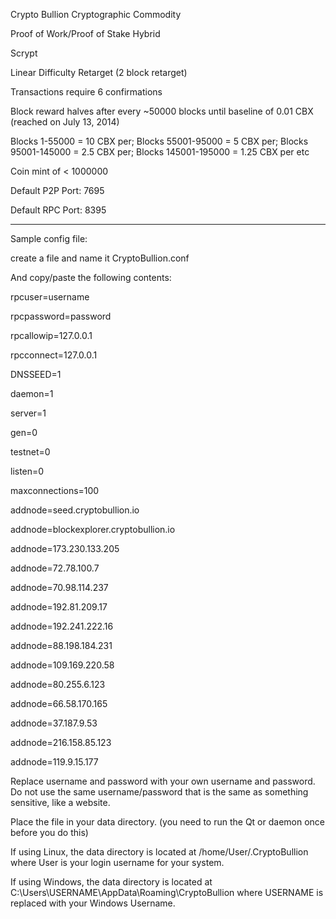 Crypto Bullion Cryptographic Commodity

Proof of Work/Proof of Stake Hybrid

Scrypt

Linear Difficulty Retarget (2 block retarget)

Transactions require 6 confirmations

Block reward halves after every ~50000 blocks until baseline of 0.01 CBX (reached on July 13, 2014)

Blocks 1-55000 = 10 CBX per;
Blocks 55001-95000 = 5 CBX per;
Blocks 95001-145000 = 2.5 CBX per;
Blocks 145001-195000 = 1.25 CBX per
etc

Coin mint of < 1000000

Default P2P Port: 7695

Default RPC Port: 8395

---

Sample config file:

create a file and name it CryptoBullion.conf

And copy/paste the following contents:

rpcuser=username

rpcpassword=password

rpcallowip=127.0.0.1

rpcconnect=127.0.0.1

DNSSEED=1

daemon=1

server=1

gen=0

testnet=0

listen=0

maxconnections=100

addnode=seed.cryptobullion.io

addnode=blockexplorer.cryptobullion.io

addnode=173.230.133.205

addnode=72.78.100.7

addnode=70.98.114.237

addnode=192.81.209.17

addnode=192.241.222.16

addnode=88.198.184.231

addnode=109.169.220.58

addnode=80.255.6.123

addnode=66.58.170.165

addnode=37.187.9.53

addnode=216.158.85.123

addnode=119.9.15.177



Replace username and password with your own username and password.  Do not use the same username/password that is the same as 
something sensitive, like a website.  

Place the file in your data directory. (you need to run the Qt or daemon once before you do this)

If using Linux, the data directory is located at /home/User/.CryptoBullion
where User is your login username for your system.

If using Windows, the data directory is located at C:\Users\USERNAME\AppData\Roaming\CryptoBullion where USERNAME is replaced with your Windows Username.
